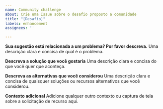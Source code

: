 ```yaml
---
name: Community challenge
about: Crie uma Issue sobre o desafio proposto a comunidade
title: "[Desafio]"
labels: enhancement
assignees: ''

---
```


**Sua sugestão está relacionada a um problema? Por favor descreva.**
Uma descrição clara e concisa de qual é o problema.

**Descreva a solução que você gostaria**
Uma descrição clara e concisa do que você quer que aconteça.

**Descreva as alternativas que você considerou**
Uma descrição clara e concisa de quaisquer soluções ou recursos alternativos que você considerou.

**Contexto adicional**
Adicione qualquer outro contexto ou captura de tela sobre a solicitação de recurso aqui.
